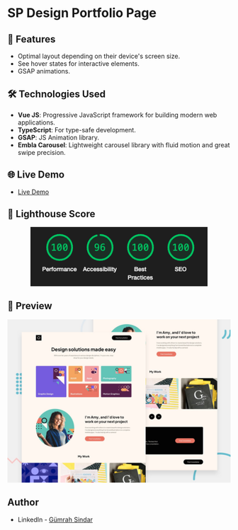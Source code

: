 # SP Design Portfolio Page

## 🚀 Features

- Optimal layout depending on their device's screen size.
- See hover states for interactive elements.
- GSAP animations.

## 🛠️ Technologies Used

- **Vue JS**: Progressive JavaScript framework for building modern web applications.
- **TypeScript**: For type-safe development.
- **GSAP**: JS Animation library.
- **Embla Carousel**: Lightweight carousel library with fluid motion and great swipe precision.

## 🌐 Live Demo

- <a href="https://exquisite-cajeta-7f91a9.netlify.app" target="_blank">Live Demo</a>

## 🌟 Lighthouse Score

<div align="center">
  <img src="./lighthouse-spdesign.png" alt="Lighthouse Score" width="400">
</div>

## 🌄 Preview

<div align="center">
  <img src="./preview.jpg" alt="Preview" width="800">
</div>

## Author

- LinkedIn - [Gümrah Sindar](https://www.linkedin.com/in/gumrahsindar/)
